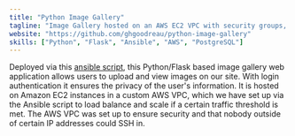 ```yaml
---
title: "Python Image Gallery"
tagline: "Image Gallery hosted on an AWS EC2 VPC with security groups, autoscaling and Ansible startup automation."
website: "https://github.com/ghgoodreau/python-image-gallery"
skills: ["Python", "Flask", "Ansible", "AWS", "PostgreSQL"]
---
```


Deployed via this [ansible script](https://github.com/ghgoodreau/ansible_image_gallery), this Python/Flask based image gallery web application allows users to upload and view images on our site. With login authentication it ensures the privacy of the user's information. It is hosted on Amazon EC2 instances in a custom AWS VPC, which we have set up via the Ansible script to load balance and scale if a certain traffic threshold is met. The AWS VPC was set up to ensure security and that nobody outside of certain IP addresses could SSH in.
